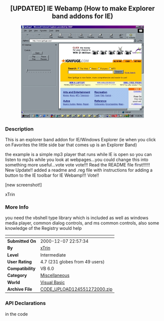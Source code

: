 ﻿<div align="center">

## \[UPDATED\] IE Webamp \(How to make Explorer band addons for IE\)

<img src="PIC20001272318571345.jpg">
</div>

### Description

This is an explorer band addon for IE/Windows Explorer (ie when you click on Favorites the little side bar that comes up is an Explorer Band)

the example is a simple mp3 player that runs while IE is open so you can listen to mp3s while you look at webpages...you could change this into something more useful...vote vote vote!!! Read the README file first!!!!!! New Update!! added a readme and .reg file with instructions for adding a button to the IE toolbar for IE Webamp!!! Vote!!

[new screenshot!]

xTrin
 
### More Info
 
you need the vbshell type library which is included as well as windows media player, common dialog controls, and ms common controls, also some knowledge of the Registry would help


<span>             |<span>
---                |---
**Submitted On**   |2000-12-07 22:57:34
**By**             |[xTrin](https://github.com/Planet-Source-Code/PSCIndex/blob/master/ByAuthor/xtrin.md)
**Level**          |Intermediate
**User Rating**    |4.7 (231 globes from 49 users)
**Compatibility**  |VB 6\.0
**Category**       |[Miscellaneous](https://github.com/Planet-Source-Code/PSCIndex/blob/master/ByCategory/miscellaneous__1-1.md)
**World**          |[Visual Basic](https://github.com/Planet-Source-Code/PSCIndex/blob/master/ByWorld/visual-basic.md)
**Archive File**   |[CODE\_UPLOAD124551272000\.zip](https://github.com/Planet-Source-Code/xtrin-updated-ie-webamp-how-to-make-explorer-band-addons-for-ie__1-13385/archive/master.zip)

### API Declarations

in the code





